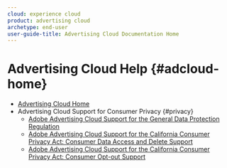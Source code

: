 ```yaml
---
cloud: experience cloud
product: advertising cloud
archetype: end-user
user-guide-title: Advertising Cloud Documentation Home
---
```


# Advertising Cloud Help {#adcloud-home}

+ [Advertising Cloud Home](/help/home.md)
+ Advertising Cloud Support for Consumer Privacy {#privacy}
  + [Adobe Advertising Cloud Support for the General Data Protection Regulation](ad-cloud-gdpr.md)
  + [Adobe Advertising Cloud Support for the California Consumer Privacy Act: Consumer Data Access and Delete Support](ad-cloud-ccpa-access-delete.md)
  + [Adobe Advertising Cloud Support for the California Consumer Privacy Act: Consumer Opt-out Support](ad-cloud-ccpa-opt-out-of-sale.md)